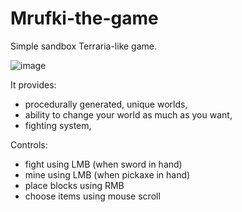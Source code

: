 # Mrufki-the-game

Simple sandbox Terraria-like game.

![image](https://user-images.githubusercontent.com/50557966/123003462-84781100-d3b3-11eb-951b-c759173ba2d9.png)

It provides:
- procedurally generated, unique worlds,
- ability to change your world as much as you want,
- fighting system,

Controls:
- fight using LMB (when sword in hand)
- mine using LMB (when pickaxe in hand)
- place blocks using RMB
- choose items using mouse scroll
